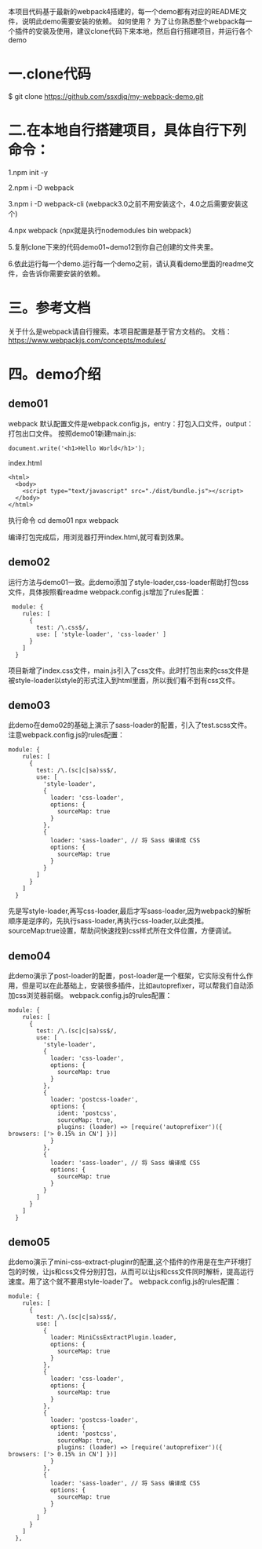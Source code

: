 本项目代码基于最新的webpack4搭建的，每一个demo都有对应的README文件，说明此demo需要安装的依赖。
如何使用？
为了让你熟悉整个webpack每一个插件的安装及使用，建议clone代码下来本地，然后自行搭建项目，并运行各个demo

# 一.clone代码

$ git clone https://github.com/ssxdjq/my-webpack-demo.git

# 二.在本地自行搭建项目，具体自行下列命令：

1.npm init -y

2.npm i -D webpack

3.npm i -D webpack-cli (webpack3.0之前不用安装这个，4.0之后需要安装这个)

4.npx webpack (npx就是执行nodemodules bin webpack)

5.复制clone下来的代码demo01~demo12到你自己创建的文件夹里。

6.依此运行每一个demo.运行每一个demo之前，请认真看demo里面的readme文件，会告诉你需要安装的依赖。

# 三。参考文档

关于什么是webpack请自行搜索。本项目配置是基于官方文档的。
文档：https://www.webpackjs.com/concepts/modules/

# 四。demo介绍

## demo01

webpack 默认配置文件是webpack.config.js，entry：打包入口文件，output：打包出口文件。
按照demo01新建main.js:

```
document.write('<h1>Hello World</h1>');

```
index.html

```
<html>
  <body>
    <script type="text/javascript" src="./dist/bundle.js"></script>
  </body>
</html>

```
执行命令
cd demo01
npx webpack

编译打包完成后，用浏览器打开index.html,就可看到效果。

## demo02
运行方法与demo01一致。此demo添加了style-loader,css-loader帮助打包css文件，具体按照看readme
webpack.config.js增加了rules配置：

```
 module: {
    rules: [
      {
        test: /\.css$/,
        use: [ 'style-loader', 'css-loader' ]
      }
    ]
  }
```
项目新增了index.css文件，main.js引入了css文件。此时打包出来的css文件是被style-loader以style的形式注入到html里面，所以我们看不到有css文件。

## demo03
此demo在demo02的基础上演示了sass-loader的配置，引入了test.scss文件。注意webpack.config.js的rules配置：

```
module: {
    rules: [
      {
        test: /\.(sc|c|sa)ss$/,
        use: [
          'style-loader',
          {
            loader: 'css-loader',
            options: {
              sourceMap: true
            }
          },
          {
            loader: 'sass-loader', // 将 Sass 编译成 CSS
            options: {
              sourceMap: true
            }
          }
        ]
      }
    ]
  }
```
先是写style-loader,再写css-loader,最后才写sass-loader,因为webpack的解析顺序是逆序的，先执行sass-loader,再执行css-loader,以此类推。
sourceMap:true设置，帮助问快速找到css样式所在文件位置，方便调试。

## demo04
此demo演示了post-loader的配置，post-loader是一个框架，它实际没有什么作用，但是可以在此基础上，安装很多插件，比如autoprefixer，可以帮我们自动添加css浏览器前缀。
webpack.config.js的rules配置：

```
module: {
    rules: [
      {
        test: /\.(sc|c|sa)ss$/,
        use: [
          'style-loader',
          {
            loader: 'css-loader',
            options: {
              sourceMap: true
            }
          },
          {
            loader: 'postcss-loader',
            options: {
              ident: 'postcss',
              sourceMap: true,
              plugins: (loader) => [require('autoprefixer')({ browsers: ['> 0.15% in CN'] })]
            }
          },
          {
            loader: 'sass-loader', // 将 Sass 编译成 CSS
            options: {
              sourceMap: true
            }
          }
        ]
      }
    ]
  }
```



## demo05
此demo演示了mini-css-extract-pluginr的配置,这个插件的作用是在生产环境打包的时候，让js和css文件分别打包，从而可以让js和css文件同时解析，提高运行速度。用了这个就不要用style-loader了。
webpack.config.js的rules配置：

```
module: {
    rules: [
      {
        test: /\.(sc|c|sa)ss$/,
        use: [
          {
            loader: MiniCssExtractPlugin.loader,
            options: {
              sourceMap: true
            }
          },
          {
            loader: 'css-loader',
            options: {
              sourceMap: true
            }
          },
          {
            loader: 'postcss-loader',
            options: {
              ident: 'postcss',
              sourceMap: true,
              plugins: (loader) => [require('autoprefixer')({ browsers: ['> 0.15% in CN'] })]
            }
          },
          {
            loader: 'sass-loader', // 将 Sass 编译成 CSS
            options: {
              sourceMap: true
            }
          }
        ]
      }
    ]
  },
```
